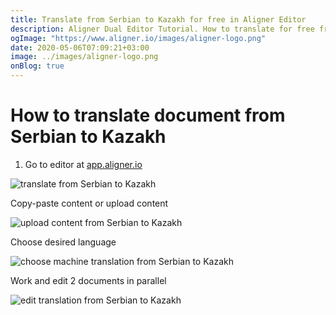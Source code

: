 ```yaml
---
title: Translate from Serbian to Kazakh for free in Aligner Editor
description: Aligner Dual Editor Tutorial. How to translate for free from Serbian to Kazakh. Aligner is multilingual document management platform. 
ogImage: "https://www.aligner.io/images/aligner-logo.png"
date: 2020-05-06T07:09:21+03:00
image: ../images/aligner-logo.png
onBlog: true
---
```


# How to translate document from Serbian to Kazakh

1. Go to editor at [app.aligner.io](https://app.aligner.io "Aligner App web page")

![translate from Serbian to Kazakh](../aligner-blank-editor.png "translate from Serbian to Kazakh")

Copy-paste content or upload content

![upload content from Serbian to Kazakh](../aligner-uploaded-document.png "upload content from Serbian to Kazakh")

Choose desired language

![choose machine translation from Serbian to Kazakh](../aligner-language-dropdown.png "choose machine translation from Serbian to Kazakh")

Work and edit 2 documents in parallel

![edit translation from Serbian to Kazakh](../aligner-double-sitded-editor.png "edit translation from Serbian to Kazakh")

